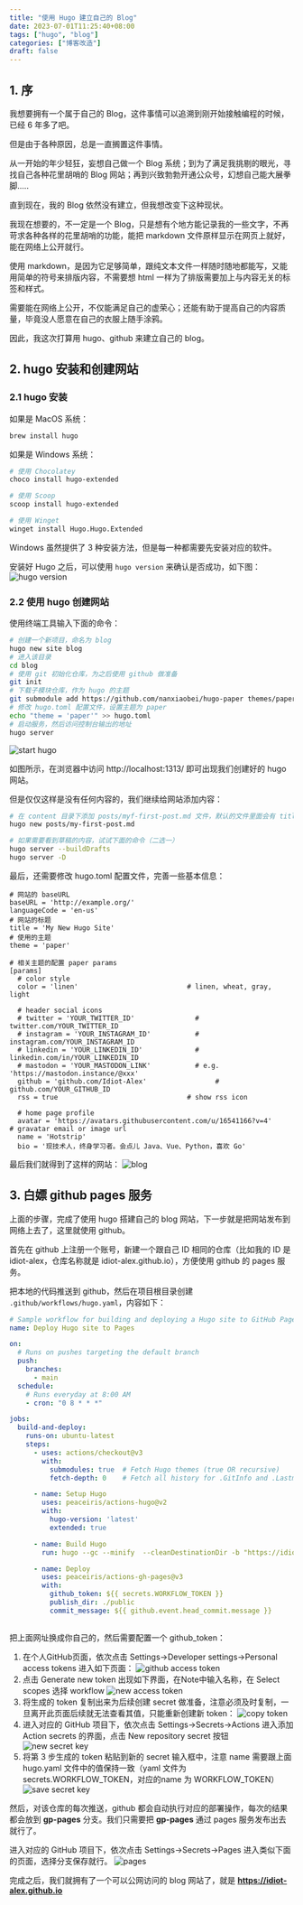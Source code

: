 ```yaml
---
title: "使用 Hugo 建立自己的 Blog"
date: 2023-07-01T11:25:40+08:00
tags: ["hugo", "blog"]
categories: ["博客改造"]
draft: false
---
```


## 1. 序
我想要拥有一个属于自己的 Blog，这件事情可以追溯到刚开始接触编程的时候，已经 6 年多了吧。

但是由于各种原因，总是一直搁置这件事情。

从一开始的年少轻狂，妄想自己做一个 Blog 系统；到为了满足我挑剔的眼光，寻找自己各种花里胡哨的 Blog 网站；再到兴致勃勃开通公众号，幻想自己能大展拳脚.....

直到现在，我的 Blog 依然没有建立，但我想改变下这种现状。

我现在想要的，不一定是一个 Blog，只是想有个地方能记录我的一些文字，不再苛求各种各样的花里胡哨的功能，能把 markdown 文件原样显示在网页上就好，能在网络上公开就行。

使用 markdown，是因为它足够简单，跟纯文本文件一样随时随地都能写，又能用简单的符号来排版内容，不需要想 html 一样为了排版需要加上与内容无关的标签和样式。

需要能在网络上公开，不仅能满足自己的虚荣心；还能有助于提高自己的内容质量，毕竟没人愿意在自己的衣服上随手涂鸦。

因此，我这次打算用 hugo、github 来建立自己的 blog。

## 2. hugo 安装和创建网站

### 2.1 hugo 安装
如果是 MacOS 系统：
```bash
brew install hugo
```

如果是 Windows 系统：
```bash
# 使用 Chocolatey
choco install hugo-extended

# 使用 Scoop
scoop install hugo-extended

# 使用 Winget
winget install Hugo.Hugo.Extended
```

Windows 虽然提供了 3 种安装方法，但是每一种都需要先安装对应的软件。

安装好 Hugo 之后，可以使用 `hugo version` 来确认是否成功，如下图：
![hugo version](https://raw.githubusercontent.com/Idiot-Alex/picgo-repo/main/storage/blog/202307031451932.png)

### 2.2 使用 hugo 创建网站
使用终端工具输入下面的命令：
```bash
# 创建一个新项目，命名为 blog
hugo new site blog
# 进入该目录
cd blog
# 使用 git 初始化仓库，为之后使用 github 做准备
git init
# 下载子模块仓库，作为 hugo 的主题
git submodule add https://github.com/nanxiaobei/hugo-paper themes/paper
# 修改 hugo.toml 配置文件，设置主题为 paper
echo "theme = 'paper'" >> hugo.toml
# 启动服务，然后访问控制台输出的地址
hugo server
```
![start hugo](https://raw.githubusercontent.com/Idiot-Alex/picgo-repo/main/storage/blog/202307031502594.png)

如图所示，在浏览器中访问 http://localhost:1313/ 即可出现我们创建好的 hugo 网站。

但是仅仅这样是没有任何内容的，我们继续给网站添加内容：
```bash
# 在 content 目录下添加 posts/myf-first-post.md 文件，默认的文件里面会有 title、date、draft 等属性，重点是 draft 表示草稿，如果使用 hugo server 启动时不添加 -D 参数的话不会显示带有草稿属性的内容
hugo new posts/my-first-post.md

# 如果需要看到草稿的内容，试试下面的命令（二选一）
hugo server --buildDrafts
hugo server -D
```

最后，还需要修改 hugo.toml 配置文件，完善一些基本信息：
```
# 网站的 baseURL
baseURL = 'http://example.org/'
languageCode = 'en-us'
# 网站的标题
title = 'My New Hugo Site'
# 使用的主题
theme = 'paper'

# 相关主题的配置 paper params
[params]
  # color style
  color = 'linen'                           # linen, wheat, gray, light

  # header social icons
  # twitter = 'YOUR_TWITTER_ID'               # twitter.com/YOUR_TWITTER_ID
  # instagram = 'YOUR_INSTAGRAM_ID'           # instagram.com/YOUR_INSTAGRAM_ID
  # linkedin = 'YOUR_LINKEDIN_ID'             # linkedin.com/in/YOUR_LINKEDIN_ID
  # mastodon = 'YOUR_MASTODON_LINK'           # e.g. 'https://mastodon.instance/@xxx'
  github = 'github.com/Idiot-Alex'                 # github.com/YOUR_GITHUB_ID
  rss = true                                # show rss icon

  # home page profile
  avatar = 'https://avatars.githubusercontent.com/u/16541166?v=4'                 # gravatar email or image url
  name = 'Hotstrip'
  bio = '现技术人，终身学习者。会点儿 Java、Vue、Python，喜欢 Go'
```
最后我们就得到了这样的网站：
![blog](https://raw.githubusercontent.com/Idiot-Alex/picgo-repo/main/storage/blog/202307031519118.png)

## 3. 白嫖 github pages 服务
上面的步骤，完成了使用 hugo 搭建自己的 blog 网站，下一步就是把网站发布到网络上去了，这里就使用 github。

首先在 github 上注册一个账号，新建一个跟自己 ID 相同的仓库（比如我的 ID 是 idiot-alex，仓库名称就是 idiot-alex.github.io），方便使用 github 的 pages 服务。

把本地的代码推送到 github，然后在项目根目录创建 `.github/workflows/hugo.yaml`，内容如下：
```yaml
# Sample workflow for building and deploying a Hugo site to GitHub Pages
name: Deploy Hugo site to Pages

on:
  # Runs on pushes targeting the default branch
  push:
    branches:
      - main
  schedule:
    # Runs everyday at 8:00 AM
    - cron: "0 8 * * *"

jobs:
  build-and-deploy:
    runs-on: ubuntu-latest
    steps:
      - uses: actions/checkout@v3
        with:
          submodules: true  # Fetch Hugo themes (true OR recursive)
          fetch-depth: 0    # Fetch all history for .GitInfo and .Lastmod

      - name: Setup Hugo
        uses: peaceiris/actions-hugo@v2
        with:
          hugo-version: 'latest'
          extended: true

      - name: Build Hugo
        run: hugo --gc --minify  --cleanDestinationDir -b "https://idiot-alex.github.io/" -e "production"

      - name: Deploy
        uses: peaceiris/actions-gh-pages@v3
        with:
          github_token: ${{ secrets.WORKFLOW_TOKEN }}
          publish_dir: ./public
          commit_message: ${{ github.event.head_commit.message }}
          
```

把上面网址换成你自己的，然后需要配置一个 github_token：
1. 在个人GitHub页面，依次点击 Settings->Developer settings->Personal access tokens 进入如下页面：
![github access token](https://raw.githubusercontent.com/Idiot-Alex/picgo-repo/main/storage/blog/202307031531055.png)
2. 点击 Generate new token 出现如下界面，在Note中输入名称，在 Select scopes 选择 workflow
![new access token](https://raw.githubusercontent.com/Idiot-Alex/picgo-repo/main/storage/blog/202307031532684.png)
3. 将生成的 token 复制出来为后续创建 secret 做准备，注意必须及时复制，一旦离开此页面后续就无法查看其值，只能重新创建新 token：
![copy token](https://raw.githubusercontent.com/Idiot-Alex/picgo-repo/main/storage/blog/202307031533926.png)
4. 进入对应的 GitHub 项目下，依次点击 Settings->Secrets->Actions 进入添加 Action secrets 的界面，点击 New repository secret 按钮
![new secret key](https://raw.githubusercontent.com/Idiot-Alex/picgo-repo/main/storage/blog/202307031535618.png)
5. 将第 3 步生成的 token 粘贴到新的 secret 输入框中，注意 name 需要跟上面 hugo.yaml 文件中的值保持一致（yaml 文件为 secrets.WORKFLOW_TOKEN，对应的name 为 WORKFLOW_TOKEN）
![save secret key](https://raw.githubusercontent.com/Idiot-Alex/picgo-repo/main/storage/blog/202307031540417.png)

然后，对该仓库的每次推送，github 都会自动执行对应的部署操作，每次的结果都会放到 **gp-pages** 分支。我们只需要把  **gp-pages** 通过 pages 服务发布出去就行了。

进入对应的 GitHub 项目下，依次点击 Settings->Secrets->Pages 进入类似下面的页面，选择分支保存就行。
![pages](https://raw.githubusercontent.com/Idiot-Alex/picgo-repo/main/storage/blog/202307031546971.png)

完成之后，我们就拥有了一个可以公网访问的 blog 网站了，就是 **https://idiot-alex.github.io**
